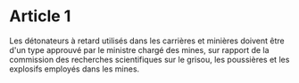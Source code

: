 # Article 1

Les détonateurs à retard utilisés dans les carrières et minières doivent être d'un type approuvé par le ministre chargé des mines, sur rapport de la commission des recherches scientifiques sur le grisou, les poussières et les explosifs employés dans les mines.
